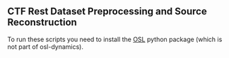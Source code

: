 CTF Rest Dataset Preprocessing and Source Reconstruction
--------------------------------------------------------

To run these scripts you need to install the [OSL](https://github.com/OHBA-analysis/osl) python package (which is not part of osl-dynamics).
